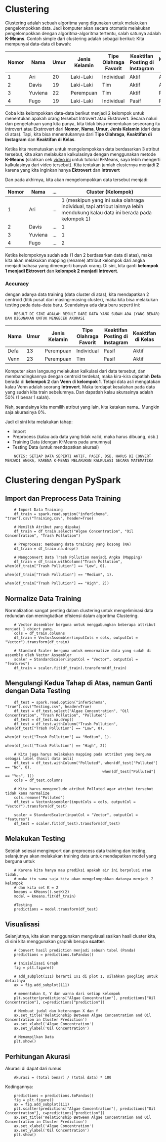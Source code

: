 # Clustering
Clustering adalah sebuah algoritma yang digunakan untuk melakukan pengelompokkan data. Jadi komputer akan secara otomatis melakukan pengelompokkan dengan algoritma-algoritma tertentu, salah satunya adalah **K-Means**.
Contoh simple dari clustering adalah sebagai berikut:
Kita mempunyai data-data di bawah:

| Nomor | Nama | Umur | Jenis Kelamin | Tipe Olahraga Favorit | Keaktifan Posting di Instagram | Keaktifan di Kelas |
| ----- | ---- | ---- | ------------- | --------------------- | ------------------------------ | ------------------ |
| 1 | Ari | 20 | Laki-Laki | Individual | Aktif | Aktif |
| 2 | Davis | 19 | Laki-Laki | Tim | Aktif | Aktif |
| 3 | Yuviena | 22 | Perempuan | Tim | Aktif | Pasif |
| 4 | Fugo | 19 | Laki-Laki | Individual | Pasif | Pasif |

Coba kita kelompokkan data-data berikut menjadi 2 kelompok untuk menentukan apakah orang tersebut Introvert atau Ekstrovert. Secara naluri dan pengetahuan yang kita punya, kita tidak bisa menentukan seseorang itu Introvert atau Ekstrovert dari **Nomor**, **Nama**, **Umur**, **Jenis Kelamin** (dari data di atas). Tapi, kita bisa menentukannya dari **Tipe Olahraga**, **Keaktifan di Instagram** dan **Keaktifan di Kelas**.

Ketika kita memutuskan untuk mengelompokkan data berdasarkan 3 atribut tersebut, kita akan melakukan kalkulasinya dengan menggunakan metode **K-Means** (silahkan cek [video ini](https://www.youtube.com/watch?v=5o_JQ6AHA0Y) untuk tutorial K-Means, saya lebih mengerti kalkulasinya dari video tersebut). Kita tentukan jumlah clusternya menjadi **2** karena yang kita inginkan hanya **Ektrovert** dan **Introvert**

Dan pada akhirnya, kita akan mengelompokkan data tersebut menjadi:

| Nomor | Nama | ... | Cluster (Kelompok) |
| ----- | ---- | --- | ------------------ |
| 1 | Ari | ... | 1 (meskipun yang ini suka olahraga individual, tapi attribut lainnya lebih mendukung kalau data ini berada pada kelompok 1)|
| 2 | Davis | ... | 1 |
| 3 | Yuviena | ... | 1 |
| 4 | Fugo | ... | 2 |

Ketika kelompoknya sudah ada (1 dan 2 berdasarkan data di atas), maka kita akan melakukan mapping (rename) attribut kelompok dari angka menjadi bahasa yang dimengerti banyak orang. Di sini, kita ganti **kelompok 1 menjadi Ektrovert** dan **kelompok 2 menjadi Introvert**. 

### Accuracy
dengan adanya data training (data cluster di atas), kita mendapatkan 2 centroid (titik pusat dari masing-masing cluster), maka kita bisa melakukan testing pada data-data baru. Seandainya ada data baru seperti ini:

```
    RESULT DI SINI ADALAH RESULT DARI DATA YANG SUDAH ADA (YANG BENAR) DAN DIGUNAKAN UNTUK MENGECEK AKURASI
```

| Nama | Umur | Jenis Kelamin | Tipe Olahraga Favorit | Keaktifan Posting di Instagram | Keaktifan di Kelas | Result |
| ---- | ---- | ------------- | --------------------- | ------------------------------ | ------------------ | ------ |
| Defa | 13 | Perempuan | Individual | Pasif | Aktif | Introvert |
| Venn | 23 | Perempuan | Tim | Pasif | Aktif | Introvert |

Komputer akan langsung melakukan kalkulasi dari data tersebut, dan membandingkannya dengan centroid terdekat, maka kira-kira dapatlah **Defa** berada di **kelompok 2** dan **Venn** di **kelompok 1**. Tetapi data asli mengatakan kalau Venn adalah seorang **Introvert**. Maka terdapat kesalahan pada data yang sudah kita train sebelumnya. Dan dapatlah kalau akurasinya adalah 50% (1 benar 1 salah).

Nah, seandainya kita memilih atribut yang lain, kita katakan nama.. Mungkin saja akurasinya 0%.

Jadi di sini kita melakukan tahap:
- Import
- Preprocess (kalau ada data yang tidak valid, maka harus dibuang, dsb.)
- Training Data (dengan K-Means pada umumnya)
- Testing Data (untuk mendapatkan akurasi)

```
    NOTES: SETIAP DATA SEPERTI AKTIF, PASIF, DSB. HARUS DI CONVERT MENJADI ANGKA, KARENA K-MEANS MELAKUKAN KALKULASI SECARA MATEMATIKA
```

# Clustering dengan PySpark

## Import dan Preprocess Data Training

```
    # Import Data Training
    df_train = spark.read.option("inferSchema", "true").csv("Training.csv", header=True)

    # Memilih Atribut yang dipakai
    df_train = df_train.select("Algae Concentration", "Oil Concentration", "Trash Pollution")

    # Preprocess: membuang data training yang kosong (NA)
    df_train = df_train.na.drop()

    # Mengconvert Data Trash Pollution menjadi Angka (Mapping)
    df_train = df_train.withColumn("Trash Pollution", when(df_train["Trash Pollution"] == "Low", 0).
                                                    when(df_train["Trash Pollution"] == "Medium", 1).
                                                    when(df_train["Trash Pollution"] == "High", 2))
```

## Normalize Data Training
Normalization sangat penting dalam clustering untuk mengeliminasi data redundan dan meningkatkan efisiensi dalam algoritma Clustering.
```
    # Vector Assembler berguna untuk menggabungkan beberapa attribut menjadi 1 object yang.
    cols = df_train.columns
    df_train = VectorAssembler(inputCols = cols, outputCol = "Vector").transform(df_train)

    # Standard Scaler berguna untuk menormalize data yang sudah di assemble oleh Vector Assembler
    scaler = StandardScaler(inputCol = "Vector", outputCol = "features")
    df_train = scaler.fit(df_train).transform(df_train)
```

## Mengulangi Kedua Tahap di Atas, namun Ganti dengan Data Testing
```
    df_test = spark.read.option("inferSchema", "true").csv("Testing.csv", header=True)
    df_test = df_test.select("Algae Concentration", "Oil Concentration", "Trash Pollution", "Polluted")
    df_test = df_test.na.drop()
    df_test = df_test.withColumn("Trash Pollution", when(df_test["Trash Pollution"] == "Low", 0).
                                                    when(df_test["Trash Pollution"] == "Medium", 1).
                                                    when(df_test["Trash Pollution"] == "High", 2))

    # Kita juga harus melakukan mapping pada attribut yang berguna sebagai label (hasil data asli)
    df_test = df_test.withColumn("Polluted", when(df_test["Polluted"] == "No", 0).
                                            when(df_test["Polluted"] == "Yes", 1))
    cols = df_test.columns

    # Kita harus mengexclude atribut Polluted agar atribut tersebut tidak kena normalize 
    cols.remove("Polluted")
    df_test = VectorAssembler(inputCols = cols, outputCol = "Vector").transform(df_test)

    scaler = StandardScaler(inputCol = "Vector", outputCol = "features")
    df_test = scaler.fit(df_test).transform(df_test)
```

## Melakukan Testing

Setelah selesai mengimport dan preprocess data training dan testing, selanjutnya akan melakukan training data untuk mendapatkan model yang berguna untuk 

```
    # Karena kita hanya mau prediksi apakah air ini berpolusi atau tidak, 
    # maka itu sama saja kita akan mengelompokkan datanya menjadi 2 kelompok
    # dan kita set K = 2
    kmeans = KMeans().setK(2)
    model = kmeans.fit(df_train)
    
    #Testing
    predictions = model.transform(df_test)
```


## Visualisasi

Selanjutnya, kita akan menggunakan mengvisualisasikan hasil cluster kita, di sini kita menggunakan graphik berupa **scatter**.

```
    # Convert hasil prediction menjadi sebuah tabel (Panda)
    predictions = predictions.toPandas()

    # Inisialisasi Graph
    fig = plt.figure()

    # add_subplot(111) berarti 1x1 di plot 1, silahkan googling untuk detailnya
    ax = fig.add_subplot(111)

    # menentukan X, Y dan warna dari setiap kelompok
    plt.scatter(predictions["Algae Concentration"], predictions["Oil Concentration"], c=predictions["prediction"])

    # Membuat judul dan keterangan X dan Y
    ax.set_title('Relationship Between Algae Concentration and Oil Concentration in Cluster Prediction')
    ax.set_xlabel('Algae Concentration')
    ax.set_ylabel('Oil Concentration')

    # Menampilkan Data
    plt.show()
```

## Perhitungan Akurasi

Akurasi di dapat dari rumus
```
    Akurasi = (total benar) / (total data) * 100
```

Kodingannya:

```
    predictions = predictions.toPandas()
    fig = plt.figure()
    ax = fig.add_subplot(111)
    plt.scatter(predictions["Algae Concentration"], predictions["Oil Concentration"], c=predictions["prediction"])
    ax.set_title('Relationship Between Algae Concentration and Oil Concentration in Cluster Prediction')
    ax.set_xlabel('Algae Concentration')
    ax.set_ylabel('Oil Concentration')
    plt.show()
```